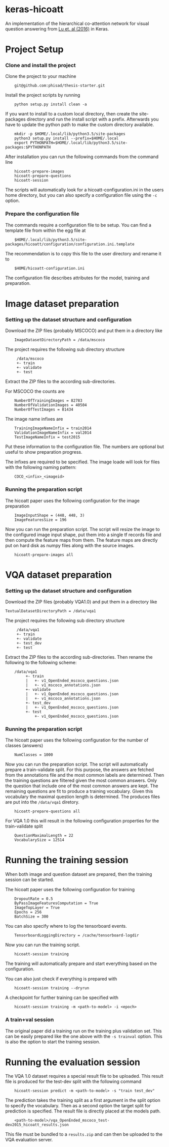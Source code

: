 # keras-hicoatt

An implementation of the hierarchical co-attention network for visual question answering from [Lu et. al (2016)](http://arxiv.org/abs/1606.00061) in Keras.

# Project Setup

### Clone and install the project

Clone the project to your machine

```
    git@github.com:phisad/thesis-starter.git
```

Install the project scripts by running 

```
    python setup.py install clean -a
```
 
If you want to install to a custom local directory, then create the site-packages directory and run the install script with a prefix. Afterwards you have to update the python path to make the custom directory available.

```
    mkdir -p $HOME/.local/lib/python3.5/site-packages
    python3 setup.py install --prefix=$HOME/.local
    export PYTHONPATH=$HOME/.local/lib/python3.5/site-packages:$PYTHONPATH
```

After installation you can run the following commands from the command line

```
    hicoatt-prepare-images
    hicoatt-prepare-questions
    hicoatt-session
```
   
The scripts will automatically look for a hicoatt-configuration.ini in the users home directory, but you can also specify a configuration file using the `-c` option.

### Prepare the configuration file

The commands require a configuration file to be setup. You can find a template file from within the egg file at

```
    $HOME/.local/lib/python3.5/site-packages/hicoatt/configuration/configuration.ini.template
```   
   
The recommendation is to copy this file to the user directory and rename it to 

```
    $HOME/hicoatt-configuration.ini
```
    
The configuration file describes attributes for the model, training and preparation.
    
# Image dataset preparation

### Setting up the dataset structure and configuration

Download the ZIP files (probably MSCOCO) and put them in a directory like

```
    ImageDatasetDirectoryPath = /data/mscoco
```
    
The project requires the following sub directory structure

```
     /data/mscoco
     +- train
     +- validate
     +- test
```

Extract the ZIP files to the according sub-directories. 

For MSCOCO the counts are

``` 
    NumberOfTrainingImages = 82783
    NumberOfValidationImages = 40504
    NumberOfTestImages = 81434
```

The image name infixes are 

```
    TrainingImageNameInfix = train2014
    ValidationImageNameInfix = val2014
    TestImageNameInfix = test2015
```

Put these information to the configuration file. The numbers are optional but useful to show preparation progress. 

The infixes are required to be specified. The image loade will look for files with the following naming pattern:

```
    COCO_<infix>_<imageid>
```
    
### Running the preparation script

The hicoatt paper uses the following configuration for the image preparation

```
    ImageInputShape = (448, 448, 3)
    ImageFeaturesSize = 196
```
 
Now you can run the preparation script. The script will resize the image to the configured image input shape, put them into a single tf records file and then compute the feature maps from them. The feature maps are directly put on hard disk as numpy files along with the source images.

```
    hicoatt-prepare-images all
```
 
# VQA dataset preparation

### Setting up the dataset structure and configuration

Download the ZIP files (probably VQA1.0) and put them in a directory like

    TextualDatasetDirectoryPath = /data/vqa1

The project requires the following sub directory structure

```
     /data/vqa1
     +- train
     +- validate
     +- test_dev
     +- test
```

Extract the ZIP files to the according sub-directories. Then rename the following to the following scheme:

```
    /data/vqa1
         +- train
         |   +- v1_OpenEnded_mscoco_questions.json
         |   +- v1_mscoco_annotations.json
         +- validate
         |   +- v1_OpenEnded_mscoco_questions.json
         |   +- v1_mscoco_annotations.json
         +- test_dev
         |   +- v1_OpenEnded_mscoco_questions.json
         +- test
             +- v1_OpenEnded_mscoco_questions.json
```
    
### Running the preparation script

The hicoatt paper uses the following configuration for the number of classes (answers)

```
    NumClasses = 1000
```
    
Now you can run the preparation script. The script will automatically prepare a train-validate split. For this purpose, the answers are fetched from the annotations file and the most common labels are determined. Then the training questions are filtered given the most common answers. Only the question that include one of the most common answers are kept. The remaining questions are fit to produce a training vocabulary. Given this vocabulary the maximal question length is determined. The produces files are put into the `/data/vqa1` diretory.

```
    hicoatt-prepare-questions all
```
    
For VQA 1.0 this will result in the following configuration properties for the train-validate split

```
    QuestionMaximalLength = 22
    VocabularySize = 12514
```

# Running the training session

When both image and question dataset are prepared, then the training session can be started.

The hicoatt paper uses the following configuration for training

```
    DropoutRate = 0.5
    ByPassImageFeaturesComputation = True
    ImageTopLayer = True
    Epochs = 256
    BatchSize = 300
```

You can also specify where to log the tensorboard events.

```
    TensorboardLoggingDirectory = /cache/tensorboard-logdir
```

Now you can run the training script.

```
    hicoatt-session training
```
    
The training will automatically prepare and start everything based on the configuration. 

You can also just check if everything is prepared with

```
    hicoatt-session training --dryrun
```
    
A checkpoint for further training can be specified with 

```
    hicoatt-session training -m <path-to-model> -i <epoch>
```

### A train+val session

The original paper did a training run on the training plus validation set. This can be easily prepared like the one above with the `-s trainval` option. This is also the option to start the training session.

# Running the evaluation session

The VQA 1.0 dataset requires a special result file to be uploaded. This result file is produced for the test-dev split with the following command

```
    hicoatt-session predict -m <path-to-model> -s "train test_dev"
```
    
The prediction takes the training split as a first argument in the split option to specify the vocabulary. Then as a second option the target split for prediction is specified. The result file is directly placed at the models path.

```
    <path-to-model>/vqa_OpenEnded_mscoco_test-dev2015_hicoatt_results.json
```
    
This file must be bundled to a `results.zip` and can then be uploaded to the VQA evaluation server.
    

 
